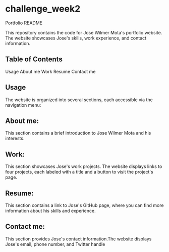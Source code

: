 # challenge_week2
Portfolio README

This repository contains the code for Jose Wilmer Mota's portfolio website. The website showcases Jose's skills, work experience, and contact information.

## Table of Contents

Usage
About me
Work
Resume
Contact me

## Usage

The website is organized into several sections, each accessible via the navigation menu:

## About me: 

This section contains a brief introduction to Jose Wilmer Mota and his interests.
## Work: 

This section showcases Jose's work projects. The website displays links to four projects, each labeled with a title and a button to visit the project's page.

## Resume: 

This section contains a link to Jose's GitHub page, where you can find more information about his skills and experience.

## Contact me: 

This section provides Jose's contact information.The website displays Jose's email, phone number, and Twitter handle



